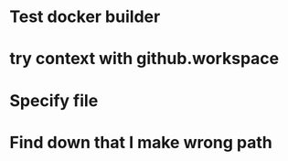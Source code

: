 # Test docker builder

# try context with github.workspace

# Specify file

# Find down that I make wrong path
